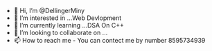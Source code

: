 - 👋 Hi, I’m @DellingerMiny
- 👀 I’m interested in ...Web Devlopment
- 🌱 I’m currently learning ...DSA On C++
- 💞️ I’m looking to collaborate on ...
- 📫 How to reach me - You can contect me by number 8595734939

<!---
DellingerMiny/DellingerMiny is a ✨ special ✨ repository because its `README.md` (this file) appears on your GitHub profile.
You can click the Preview link to take a look at your changes.
--->
